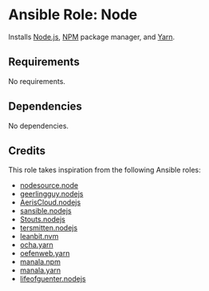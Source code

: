 # Ansible Role: Node

Installs [Node.js](https://nodejs.org), [NPM](https://www.npmjs.com) package manager, and [Yarn](https://yarnpkg.com).

## Requirements

No requirements.

## Dependencies

No dependencies.

## Credits

This role takes inspiration from the following Ansible roles:

- [nodesource.node](https://github.com/nodesource/ansible-nodejs-role)
- [geerlingguy.nodejs](https://github.com/geerlingguy/ansible-role-nodejs)
- [AerisCloud.nodejs](https://github.com/AerisCloud/ansible-nodejs)
- [sansible.nodejs](https://github.com/sansible/nodejs)
- [Stouts.nodejs](https://github.com/Stouts/Stouts.nodejs)
- [tersmitten.nodejs](https://github.com/Oefenweb/ansible-nodejs)
- [leanbit.nvm](https://github.com/leanbit/ansible-nvm)
- [ocha.yarn](https://github.com/ocha/ansible-role-yarn)
- [oefenweb.yarn](https://github.com/Oefenweb/ansible-yarn)
- [manala.npm](https://github.com/manala/ansible-role-npm)
- [manala.yarn](https://github.com/manala/ansible-role-yarn)
- [lifeofguenter.nodejs](https://github.com/lifeofguenter/ansible-role-nodejs)

